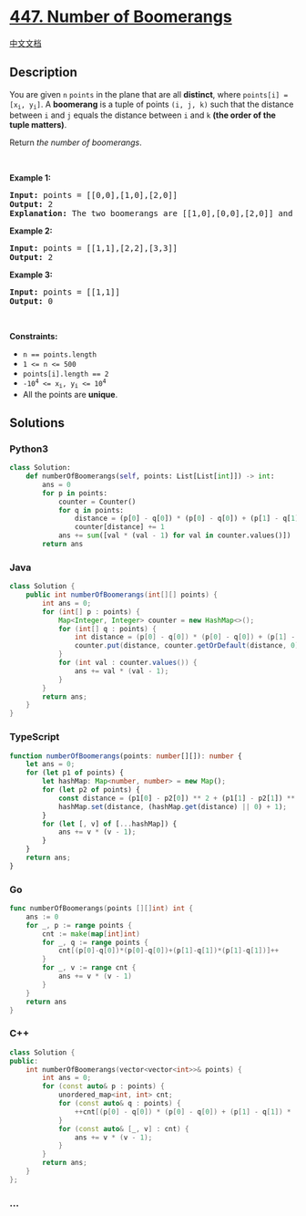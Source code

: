 # [447. Number of Boomerangs](https://leetcode.com/problems/number-of-boomerangs)

[中文文档](/solution/0400-0499/0447.Number%20of%20Boomerangs/README.md)

## Description

<p>You are given <code>n</code> <code>points</code> in the plane that are all <strong>distinct</strong>, where <code>points[i] = [x<sub>i</sub>, y<sub>i</sub>]</code>. A <strong>boomerang</strong> is a tuple of points <code>(i, j, k)</code> such that the distance between <code>i</code> and <code>j</code> equals the distance between <code>i</code> and <code>k</code> <strong>(the order of the tuple matters)</strong>.</p>

<p>Return <em>the number of boomerangs</em>.</p>

<p>&nbsp;</p>
<p><strong class="example">Example 1:</strong></p>

<pre>
<strong>Input:</strong> points = [[0,0],[1,0],[2,0]]
<strong>Output:</strong> 2
<strong>Explanation:</strong> The two boomerangs are [[1,0],[0,0],[2,0]] and [[1,0],[2,0],[0,0]].
</pre>

<p><strong class="example">Example 2:</strong></p>

<pre>
<strong>Input:</strong> points = [[1,1],[2,2],[3,3]]
<strong>Output:</strong> 2
</pre>

<p><strong class="example">Example 3:</strong></p>

<pre>
<strong>Input:</strong> points = [[1,1]]
<strong>Output:</strong> 0
</pre>

<p>&nbsp;</p>
<p><strong>Constraints:</strong></p>

<ul>
	<li><code>n == points.length</code></li>
	<li><code>1 &lt;= n &lt;= 500</code></li>
	<li><code>points[i].length == 2</code></li>
	<li><code>-10<sup>4</sup> &lt;= x<sub>i</sub>, y<sub>i</sub> &lt;= 10<sup>4</sup></code></li>
	<li>All the points are <strong>unique</strong>.</li>
</ul>

## Solutions

<!-- tabs:start -->

### **Python3**

```python
class Solution:
    def numberOfBoomerangs(self, points: List[List[int]]) -> int:
        ans = 0
        for p in points:
            counter = Counter()
            for q in points:
                distance = (p[0] - q[0]) * (p[0] - q[0]) + (p[1] - q[1]) * (p[1] - q[1])
                counter[distance] += 1
            ans += sum([val * (val - 1) for val in counter.values()])
        return ans
```

### **Java**

```java
class Solution {
    public int numberOfBoomerangs(int[][] points) {
        int ans = 0;
        for (int[] p : points) {
            Map<Integer, Integer> counter = new HashMap<>();
            for (int[] q : points) {
                int distance = (p[0] - q[0]) * (p[0] - q[0]) + (p[1] - q[1]) * (p[1] - q[1]);
                counter.put(distance, counter.getOrDefault(distance, 0) + 1);
            }
            for (int val : counter.values()) {
                ans += val * (val - 1);
            }
        }
        return ans;
    }
}
```

### **TypeScript**

```ts
function numberOfBoomerangs(points: number[][]): number {
    let ans = 0;
    for (let p1 of points) {
        let hashMap: Map<number, number> = new Map();
        for (let p2 of points) {
            const distance = (p1[0] - p2[0]) ** 2 + (p1[1] - p2[1]) ** 2;
            hashMap.set(distance, (hashMap.get(distance) || 0) + 1);
        }
        for (let [, v] of [...hashMap]) {
            ans += v * (v - 1);
        }
    }
    return ans;
}
```

### **Go**

```go
func numberOfBoomerangs(points [][]int) int {
	ans := 0
	for _, p := range points {
		cnt := make(map[int]int)
		for _, q := range points {
			cnt[(p[0]-q[0])*(p[0]-q[0])+(p[1]-q[1])*(p[1]-q[1])]++
		}
		for _, v := range cnt {
			ans += v * (v - 1)
		}
	}
	return ans
}
```

### **C++**

```cpp
class Solution {
public:
    int numberOfBoomerangs(vector<vector<int>>& points) {
        int ans = 0;
        for (const auto& p : points) {
            unordered_map<int, int> cnt;
            for (const auto& q : points) {
                ++cnt[(p[0] - q[0]) * (p[0] - q[0]) + (p[1] - q[1]) * (p[1] - q[1])];
            }
            for (const auto& [_, v] : cnt) {
                ans += v * (v - 1);
            }
        }
        return ans;
    }
};
```

### **...**

```

```

<!-- tabs:end -->
